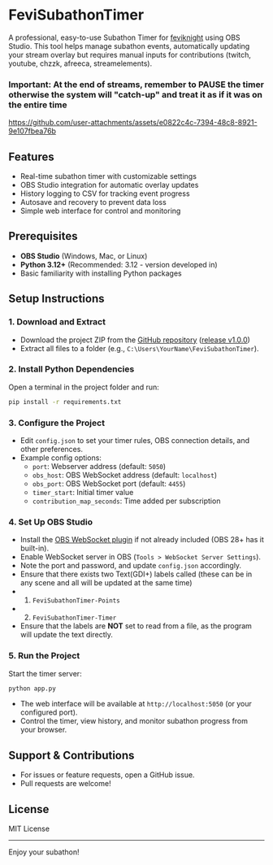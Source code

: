 # FeviSubathonTimer

A professional, easy-to-use Subathon Timer for [feviknight](https://www.twitch.tv/feviknight) using OBS Studio. This tool helps manage subathon events, automatically updating your stream overlay but requires manual inputs for contributions (twitch, youtube, chzzk, afreeca, streamelements).

### Important: At the end of streams, remember to **PAUSE** the timer otherwise the system will "catch-up" and treat it as if it was on the entire time 

https://github.com/user-attachments/assets/e0822c4c-7394-48c8-8921-9e107fbea76b

## Features
- Real-time subathon timer with customizable settings
- OBS Studio integration for automatic overlay updates
- History logging to CSV for tracking event progress
- Autosave and recovery to prevent data loss
- Simple web interface for control and monitoring

## Prerequisites
- **OBS Studio** (Windows, Mac, or Linux)
- **Python 3.12+** (Recommended: 3.12 - version developed in)
- Basic familiarity with installing Python packages

## Setup Instructions

### 1. Download and Extract
- Download the project ZIP from the [GitHub repository](https://github.com/Phoenix465/FeviSubathonTimer) ([release v1.0.0](https://github.com/Phoenix465/FeviSubathonTimer/releases/tag/v1.0.0))
- Extract all files to a folder (e.g., `C:\Users\YourName\FeviSubathonTimer`).

### 2. Install Python Dependencies
Open a terminal in the project folder and run:
```bash
pip install -r requirements.txt
```

### 3. Configure the Project
- Edit `config.json` to set your timer rules, OBS connection details, and other preferences.
- Example config options:
  - `port`: Webserver address (default: `5050`)
  - `obs_host`: OBS WebSocket address (default: `localhost`)
  - `obs_port`: OBS WebSocket port (default: `4455`)
  - `timer_start`: Initial timer value
  - `contribution_map_seconds`: Time added per subscription

### 4. Set Up OBS Studio
- Install the [OBS WebSocket plugin](https://github.com/obsproject/obs-websocket) if not already included (OBS 28+ has it built-in).
- Enable WebSocket server in OBS (`Tools > WebSocket Server Settings`).
- Note the port and password, and update `config.json` accordingly.
- Ensure that there exists two Text(GDI+) labels called (these can be in any scene and all will be updated at the same time)
 - 1) `FeviSubathonTimer-Points`
 - 2) `FeviSubathonTimer-Timer`
- Ensure that the labels are **NOT** set to read from a file, as the program will update the text directly.
### 5. Run the Project
Start the timer server:
```bash
python app.py
```
- The web interface will be available at `http://localhost:5050` (or your configured port).
- Control the timer, view history, and monitor subathon progress from your browser.

## Support & Contributions
- For issues or feature requests, open a GitHub issue.
- Pull requests are welcome!

## License
MIT License

---
Enjoy your subathon!

